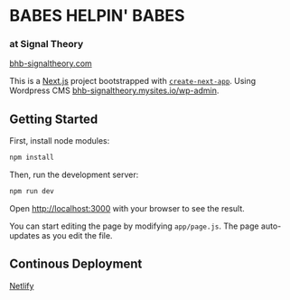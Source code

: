# BABES HELPIN' BABES
### at Signal Theory

[bhb-signaltheory.com](https://bhb-signaltheory.com)

This is a [Next.js](https://nextjs.org/) project bootstrapped with [`create-next-app`](https://github.com/vercel/next.js/tree/canary/packages/create-next-app). Using Wordpress CMS [bhb-signaltheory.mysites.io/wp-admin](https://bhb-signaltheory.mysites.io/wp-admin).

## Getting Started

First, install node modules:

```bash
npm install
```

Then, run the development server:

```bash
npm run dev
```

Open [http://localhost:3000](http://localhost:3000) with your browser to see the result.

You can start editing the page by modifying `app/page.js`. The page auto-updates as you edit the file.

## Continous Deployment

[Netlify](https://app.netlify.com/sites/bhbvoting/overview)